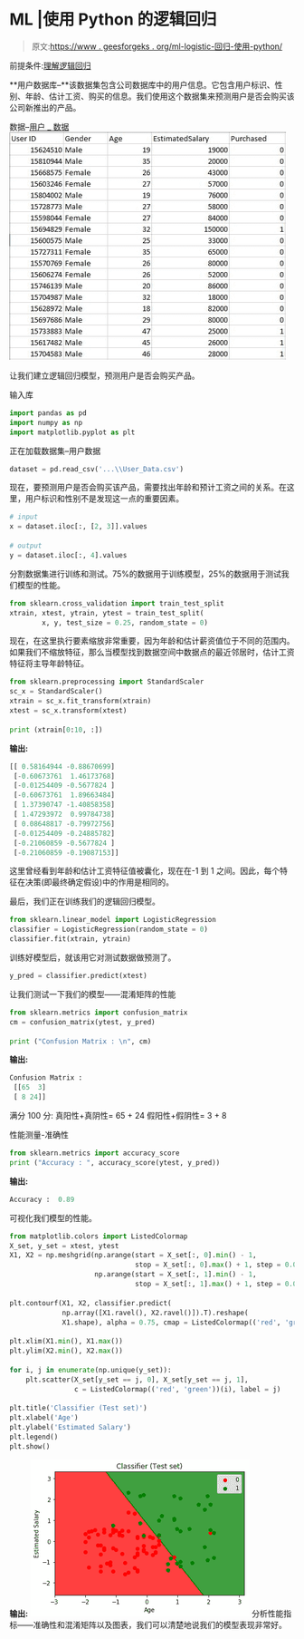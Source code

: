 # ML |使用 Python 的逻辑回归

> 原文:[https://www . geesforgeks . org/ml-logistic-回归-使用-python/](https://www.geeksforgeeks.org/ml-logistic-regression-using-python/)

前提条件:[理解逻辑回归](https://www.geeksforgeeks.org/understanding-logistic-regression/)

**用户数据库–**该数据集包含公司数据库中的用户信息。它包含用户标识、性别、年龄、估计工资、购买的信息。我们使用这个数据集来预测用户是否会购买该公司新推出的产品。

数据–[用户 _ 数据](https://drive.google.com/open?id=1Upqoz2gIAYq6LByD7YjHU-9_9K4EOhOh)
![](img/24a27639a01e78dfa8b0a00c36574a85.png)

让我们建立逻辑回归模型，预测用户是否会购买产品。

输入库

```py
import pandas as pd
import numpy as np
import matplotlib.pyplot as plt
```

正在加载数据集–用户数据

```py
dataset = pd.read_csv('...\\User_Data.csv')
```

现在，要预测用户是否会购买该产品，需要找出年龄和预计工资之间的关系。在这里，用户标识和性别不是发现这一点的重要因素。

```py
# input
x = dataset.iloc[:, [2, 3]].values

# output
y = dataset.iloc[:, 4].values
```

分割数据集进行训练和测试。75%的数据用于训练模型，25%的数据用于测试我们模型的性能。

```py
from sklearn.cross_validation import train_test_split
xtrain, xtest, ytrain, ytest = train_test_split(
        x, y, test_size = 0.25, random_state = 0)
```

现在，在这里执行要素缩放非常重要，因为年龄和估计薪资值位于不同的范围内。如果我们不缩放特征，那么当模型找到数据空间中数据点的最近邻居时，估计工资特征将主导年龄特征。

```py
from sklearn.preprocessing import StandardScaler
sc_x = StandardScaler()
xtrain = sc_x.fit_transform(xtrain) 
xtest = sc_x.transform(xtest)

print (xtrain[0:10, :])
```

**输出:**

```py
[[ 0.58164944 -0.88670699]
 [-0.60673761  1.46173768]
 [-0.01254409 -0.5677824 ]
 [-0.60673761  1.89663484]
 [ 1.37390747 -1.40858358]
 [ 1.47293972  0.99784738]
 [ 0.08648817 -0.79972756]
 [-0.01254409 -0.24885782]
 [-0.21060859 -0.5677824 ]
 [-0.21060859 -0.19087153]]
```

这里曾经看到年龄和估计工资特征值被囊化，现在在-1 到 1 之间。因此，每个特征在决策(即最终确定假设)中的作用是相同的。

最后，我们正在训练我们的逻辑回归模型。

```py
from sklearn.linear_model import LogisticRegression
classifier = LogisticRegression(random_state = 0)
classifier.fit(xtrain, ytrain)
```

训练好模型后，就该用它对测试数据做预测了。

```py
y_pred = classifier.predict(xtest)
```

让我们测试一下我们的模型——混淆矩阵的性能

```py
from sklearn.metrics import confusion_matrix
cm = confusion_matrix(ytest, y_pred)

print ("Confusion Matrix : \n", cm)
```

**输出:**

```py
Confusion Matrix : 
 [[65  3]
 [ 8 24]]
```

满分 100 分:
真阳性+真阴性= 65 + 24
假阳性+假阴性= 3 + 8

性能测量-准确性

```py
from sklearn.metrics import accuracy_score
print ("Accuracy : ", accuracy_score(ytest, y_pred))
```

**输出:**

```py
Accuracy :  0.89
```

可视化我们模型的性能。

```py
from matplotlib.colors import ListedColormap
X_set, y_set = xtest, ytest
X1, X2 = np.meshgrid(np.arange(start = X_set[:, 0].min() - 1, 
                               stop = X_set[:, 0].max() + 1, step = 0.01),
                     np.arange(start = X_set[:, 1].min() - 1, 
                               stop = X_set[:, 1].max() + 1, step = 0.01))

plt.contourf(X1, X2, classifier.predict(
             np.array([X1.ravel(), X2.ravel()]).T).reshape(
             X1.shape), alpha = 0.75, cmap = ListedColormap(('red', 'green')))

plt.xlim(X1.min(), X1.max())
plt.ylim(X2.min(), X2.max())

for i, j in enumerate(np.unique(y_set)):
    plt.scatter(X_set[y_set == j, 0], X_set[y_set == j, 1],
                c = ListedColormap(('red', 'green'))(i), label = j)

plt.title('Classifier (Test set)')
plt.xlabel('Age')
plt.ylabel('Estimated Salary')
plt.legend()
plt.show()
```

**输出:**
![](img/012a84fccf5f81c40fadf1a35cdfebe8.png)
分析性能指标——准确性和混淆矩阵以及图表，我们可以清楚地说我们的模型表现非常好。